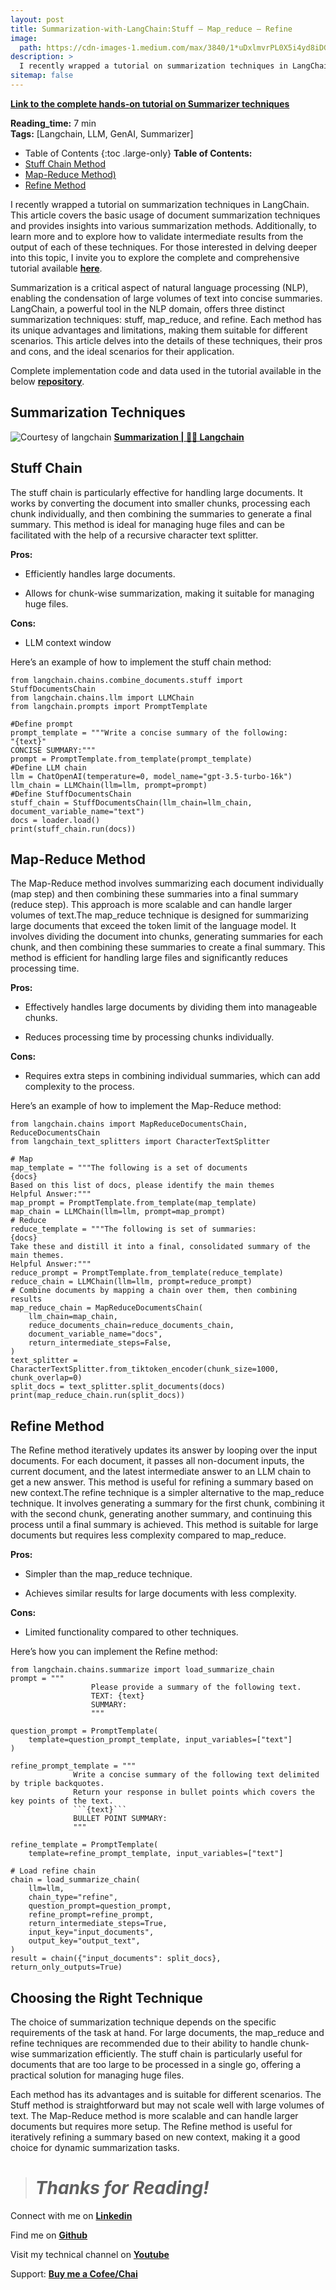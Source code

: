 ```yaml
---
layout: post
title: Summarization-with-LangChain:Stuff — Map_reduce — Refine
image: 
  path: https://cdn-images-1.medium.com/max/3840/1*uDxlmvrPL0X5i4yd8iDGBw.png
description: >
  I recently wrapped a tutorial on summarization techniques in LangChain. This article covers the basic usage of document summarization techniques and provides insights into various summarization methods. Additionally, to learn more and to explore how to validate intermediate results from the output of each of these techniques.
sitemap: false
---
```


**[Link to the complete hands-on tutorial on Summarizer techniques](https://youtu.be/w6wOhSThnoo)** 


  **Reading_time:** 7 min\
  **Tags:** [Langchain, LLM, GenAI, Summarizer]
- Table of Contents
{:toc .large-only}
**Table of Contents:**
- [Stuff Chain Method](#stuff-chain)
- [Map-Reduce Method)](#map-reduce-method)
- [Refine Method](#refine-method)


I recently wrapped a tutorial on summarization techniques in LangChain. This article covers the basic usage of document summarization techniques and provides insights into various summarization methods. Additionally, to learn more and to explore how to validate intermediate results from the output of each of these techniques. For those interested in delving deeper into this topic, I invite you to explore the complete and comprehensive tutorial available **[here](https://youtu.be/w6wOhSThnoo)**.

Summarization is a critical aspect of natural language processing (NLP), enabling the condensation of large volumes of text into concise summaries. LangChain, a powerful tool in the NLP domain, offers three distinct summarization techniques: stuff, map_reduce, and refine. Each method has its unique advantages and limitations, making them suitable for different scenarios. This article delves into the details of these techniques, their pros and cons, and the ideal scenarios for their application.

Complete implementation code and data used in the tutorial available in the below **[repository](https://github.com/Abonia1/Langchain-Summarizer)**.

## Summarization Techniques

![Courtesy of langchain](https://cdn-images-1.medium.com/max/3310/0*F6xtU1qhHfVSqQdO.png)
**[Summarization | 🦜️🔗 Langchain](https://python.langchain.com/docs/use_cases/summarization)**

## Stuff Chain

The stuff chain is particularly effective for handling large documents. It works by converting the document into smaller chunks, processing each chunk individually, and then combining the summaries to generate a final summary. This method is ideal for managing huge files and can be facilitated with the help of a recursive character text splitter.

**Pros:**

* Efficiently handles large documents.

* Allows for chunk-wise summarization, making it suitable for managing huge files.

**Cons:**

* LLM context window 

Here’s an example of how to implement the stuff chain method:

    from langchain.chains.combine_documents.stuff import StuffDocumentsChain
    from langchain.chains.llm import LLMChain
    from langchain.prompts import PromptTemplate
    
    #Define prompt
    prompt_template = """Write a concise summary of the following:
    "{text}"
    CONCISE SUMMARY:"""
    prompt = PromptTemplate.from_template(prompt_template)
    #Define LLM chain
    llm = ChatOpenAI(temperature=0, model_name="gpt-3.5-turbo-16k")
    llm_chain = LLMChain(llm=llm, prompt=prompt)
    #Define StuffDocumentsChain
    stuff_chain = StuffDocumentsChain(llm_chain=llm_chain, document_variable_name="text")
    docs = loader.load()
    print(stuff_chain.run(docs))

## Map-Reduce Method

The Map-Reduce method involves summarizing each document individually (map step) and then combining these summaries into a final summary (reduce step). This approach is more scalable and can handle larger volumes of text.The map_reduce technique is designed for summarizing large documents that exceed the token limit of the language model. It involves dividing the document into chunks, generating summaries for each chunk, and then combining these summaries to create a final summary. This method is efficient for handling large files and significantly reduces processing time.

**Pros:**

* Effectively handles large documents by dividing them into manageable chunks.

* Reduces processing time by processing chunks individually.

**Cons:**

* Requires extra steps in combining individual summaries, which can add complexity to the process.

Here’s an example of how to implement the Map-Reduce method:

    from langchain.chains import MapReduceDocumentsChain, ReduceDocumentsChain
    from langchain_text_splitters import CharacterTextSplitter
    
    # Map
    map_template = """The following is a set of documents
    {docs}
    Based on this list of docs, please identify the main themes 
    Helpful Answer:"""
    map_prompt = PromptTemplate.from_template(map_template)
    map_chain = LLMChain(llm=llm, prompt=map_prompt)
    # Reduce
    reduce_template = """The following is set of summaries:
    {docs}
    Take these and distill it into a final, consolidated summary of the main themes. 
    Helpful Answer:"""
    reduce_prompt = PromptTemplate.from_template(reduce_template)
    reduce_chain = LLMChain(llm=llm, prompt=reduce_prompt)
    # Combine documents by mapping a chain over them, then combining results
    map_reduce_chain = MapReduceDocumentsChain(
        llm_chain=map_chain,
        reduce_documents_chain=reduce_documents_chain,
        document_variable_name="docs",
        return_intermediate_steps=False,
    )
    text_splitter = CharacterTextSplitter.from_tiktoken_encoder(chunk_size=1000, chunk_overlap=0)
    split_docs = text_splitter.split_documents(docs)
    print(map_reduce_chain.run(split_docs))

## Refine Method

The Refine method iteratively updates its answer by looping over the input documents. For each document, it passes all non-document inputs, the current document, and the latest intermediate answer to an LLM chain to get a new answer. This method is useful for refining a summary based on new context.The refine technique is a simpler alternative to the map_reduce technique. It involves generating a summary for the first chunk, combining it with the second chunk, generating another summary, and continuing this process until a final summary is achieved. This method is suitable for large documents but requires less complexity compared to map_reduce.

**Pros:**

* Simpler than the map_reduce technique.

* Achieves similar results for large documents with less complexity.

**Cons:**

* Limited functionality compared to other techniques.

Here’s how you can implement the Refine method:

    from langchain.chains.summarize import load_summarize_chain
    prompt = """
                      Please provide a summary of the following text.
                      TEXT: {text}
                      SUMMARY:
                      """
    
    question_prompt = PromptTemplate(
        template=question_prompt_template, input_variables=["text"]
    )
    
    refine_prompt_template = """
                  Write a concise summary of the following text delimited by triple backquotes.
                  Return your response in bullet points which covers the key points of the text.
                  ```{text}```
                  BULLET POINT SUMMARY:
                  """
    
    refine_template = PromptTemplate(
        template=refine_prompt_template, input_variables=["text"]
    
    # Load refine chain
    chain = load_summarize_chain(
        llm=llm,
        chain_type="refine",
        question_prompt=question_prompt,
        refine_prompt=refine_prompt,
        return_intermediate_steps=True,
        input_key="input_documents",
        output_key="output_text",
    )
    result = chain({"input_documents": split_docs}, return_only_outputs=True)

## Choosing the Right Technique

The choice of summarization technique depends on the specific requirements of the task at hand. For large documents, the map_reduce and refine techniques are recommended due to their ability to handle chunk-wise summarization efficiently. The stuff chain is particularly useful for documents that are too large to be processed in a single go, offering a practical solution for managing huge files.

Each method has its advantages and is suitable for different scenarios. The Stuff method is straightforward but may not scale well with large volumes of text. The Map-Reduce method is more scalable and can handle larger documents but requires more setup. The Refine method is useful for iteratively refining a summary based on new context, making it a good choice for dynamic summarization tasks.

> # *Thanks for Reading!*


Connect with me on **[Linkedin](https://www.linkedin.com/in/aboniasojasingarayar/)**

Find me on **[Github](https://github.com/Abonia1)**

Visit my technical channel on **[Youtube](https://www.youtube.com/@AboniaSojasingarayar)**

Support: **[Buy me a Cofee/Chai](https://www.buymeacoffee.com/abonia)**



